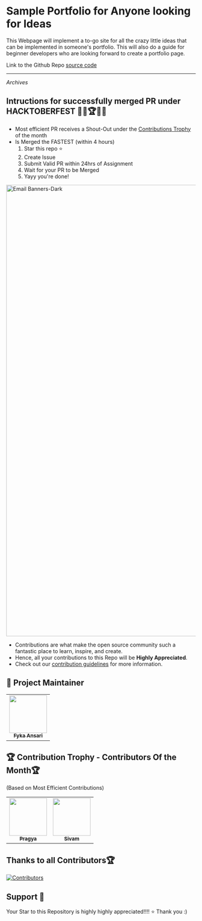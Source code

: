# Sample Portfolio for Anyone looking for Ideas
This Webpage will implement a to-go site for all the crazy little ideas that can be implemented in someone's portfolio. This will also do a guide for beginner developers who are looking forward to create a portfolio page.

Link to the Github Repo [source code](https://github.com/fykaa/Sample-Portfolio-for-Learners)

---

_Archives_
## Intructions for successfully merged PR under HACKTOBERFEST 👩‍💻🏆👨‍💻
- Most efficient PR receives a Shout-Out under the [Contributions Trophy](https://github.com/fykaa/Sample-Portfolio-for-Learners/blob/master/README.md#-contribution-trophy---contributors-of-the-month) of the month
- Is Merged the FASTEST (within 4 hours)
    1. Star this repo ⭐
    2. Create Issue
    3. Submit Valid PR within 24hrs of Assignment
    4. Wait for your PR to be Merged
    5. Yayy you're done!
<a href="https://hacktoberfest.com/">
 <img width="1200" alt="Email Banners-Dark" src="https://user-images.githubusercontent.com/79099734/189589410-ca17afb8-5855-4316-918a-054f27594809.png">
 </a>
 
- Contributions are what make the open source community such a fantastic place to learn, inspire, and create.
- Hence, all your contributions to this Repo will be **Highly Appreciated**.
- Check out our [contribution guidelines](/CONTRIBUTING.md) for more information.

## 🎀 Project Maintainer

<table>
  <tr>
<td align="center"><a href="https://github.com/fykaa"><img src="https://avatars.githubusercontent.com/u/97490463?s=400&u=40ecf85c116732649a64751cc0892ff42afbd07d&v=4" width="100px;" alt=""/><br /><sub><b>Fyka Ansari</b></sub></a></td>
  </tr>
</table>


## 🏆 Contribution Trophy - Contributors Of the Month🏆
 (Based on Most Efficient Contributions) 
<table>
<!--   <tr> -->
<td align="center"><a href="https://github.com/pragyaasapkota"><img src="https://avatars.githubusercontent.com/u/55945790?v=4" width="100px;" alt=""/><br /><sub><b>Pragya</b></sub></a></td>
<!--   </tr> -->
<!--   <tr> -->
<!-- <td align="center"><a href="https://github.com/Sivam2313"><img src="https://avatars.githubusercontent.com/u/97490463?s=400&u=40ecf85c116732649a64751cc0892ff42afbd07d&v=4" width="100px;" alt=""/><br /><sub><b>Sivam</b></sub></a></td> -->
<!--   </tr> -->
<!--   <tr> -->
<td align="center"><a href="https://github.com/Sivam2313"><img src="https://avatars.githubusercontent.com/u/100067002?v=4" width="100px;" alt=""/><br /><sub><b>Sivam</b></sub></a></td>
<!--   </tr> -->
</table>



## Thanks to all Contributors🏆

[![Contributors](https://contrib.rocks/image?repo=fykaa/Sample-Portfolio-for-Learners)](https://github.com/fykaa/Sample-Portfolio-for-Learners/graphs/contributors)

## Support 🙏 

Your Star to this Repository is highly highly appreciated!!!! ⭐
Thank you :)
